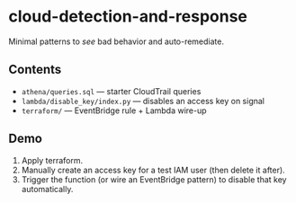 # cloud-detection-and-response
Minimal patterns to *see* bad behavior and auto-remediate.

## Contents
- `athena/queries.sql` — starter CloudTrail queries
- `lambda/disable_key/index.py` — disables an access key on signal
- `terraform/` — EventBridge rule + Lambda wire-up

## Demo
1) Apply terraform.
2) Manually create an access key for a test IAM user (then delete it after).
3) Trigger the function (or wire an EventBridge pattern) to disable that key automatically.